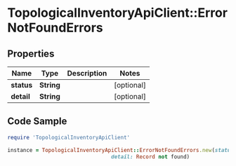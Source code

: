 # TopologicalInventoryApiClient::ErrorNotFoundErrors

## Properties

Name | Type | Description | Notes
------------ | ------------- | ------------- | -------------
**status** | **String** |  | [optional] 
**detail** | **String** |  | [optional] 

## Code Sample

```ruby
require 'TopologicalInventoryApiClient'

instance = TopologicalInventoryApiClient::ErrorNotFoundErrors.new(status: 404,
                                 detail: Record not found)
```


